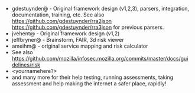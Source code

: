 - gdestuynder@ - Original framework design (v1,2,3), parsers, integration, documentation, training, etc. See also https://github.com/gdestuynder/rra2json https://github.com/gdestuynder/rra3json for previous parsers.
- jvehent@ - Original framework design (v1,2)
- jeffbryner@ - Brainstorm, FAIR, 3d risk viewer
- ameihm@ - original service mapping and risk calculator
- See also https://github.com/mozilla/infosec.mozilla.org/commits/master/docs/guidelines/risk
- <yournamehere?>
- and many more for their help testing, running assessments, taking assessment and help making the internet a safer place, rapidly!

